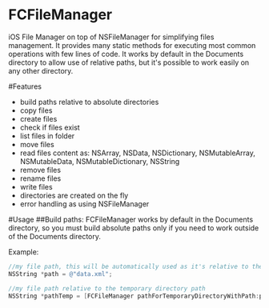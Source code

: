 FCFileManager
=============

iOS File Manager on top of NSFileManager for simplifying files management. It provides many static methods for executing most common operations with few lines of code. It works by default in the Documents directory to allow use of relative paths, but it's possible to work easily on any other directory.

#Features
- build paths relative to absolute directories
- copy files
- create files
- check if files exist
- list files in folder
- move files
- read files content as: NSArray, NSData, NSDictionary, NSMutableArray, NSMutableData, NSMutableDictionary, NSString
- remove files
- rename files
- write files
- directories are created on the fly
- error handling as using NSFileManager

#Usage
##Build paths:
FCFileManager works by default in the Documents directory, so you must build absolute paths only if you need to work outside of the Documents directory.

Example:

```objective-c
//my file path, this will be automatically used as it's relative to the Documents directory
NSString *path = @"data.xml";

//my file path relative to the temporary directory path
NSString *pathTemp = [FCFileManager pathForTemporaryDirectoryWithPath:path];
```
